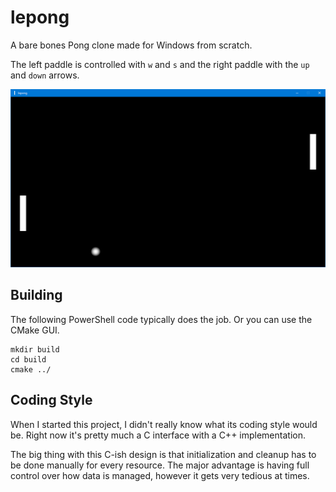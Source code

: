 # lepong
A bare bones Pong clone made for Windows from scratch.

The left paddle is controlled with `w` and `s` and the right paddle with the `up` and `down` arrows.

![Gameplay screenshot.](lepong.png "Gameplay screenshot.")

## Building
The following PowerShell code typically does the job. Or you can use the CMake GUI.
```
mkdir build
cd build
cmake ../
```

## Coding Style
When I started this project, I didn't really know what its coding style would be.
Right now it's pretty much a C interface with a C++ implementation.

The big thing with this C-ish design is that initialization and cleanup has to be done manually for every resource.
The major advantage is having full control over how data is managed, however it gets very tedious at times.
